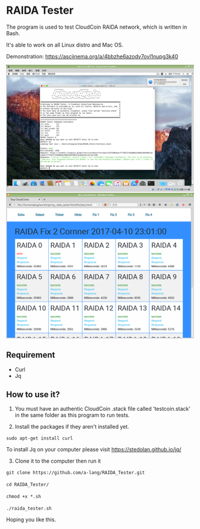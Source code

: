 RAIDA Tester
============

The program is used to test CloudCoin RAIDA network, which is written in Bash.

It's able to work on all Linux distro and Mac OS. 

Demonstration: https://asciinema.org/a/4bbzhe6azodv7ovl1nupg3k40

![image](https://raw.githubusercontent.com/a-lang/RAIDA_Tester/master/raida-tester_on_Mac.png)
![image](https://raw.githubusercontent.com/a-lang/RAIDA_Tester/master/html_report.png)


Requirement
-------------
* Curl
* Jq

How to use it?
---------------
1. You must have an authentic CloudCoin .stack file called 'testcoin.stack' in the same folder as this program to run tests.

2. Install the packages if they aren't installed yet.

```
sudo apt-get install curl
```

To install Jq on your computer please visit https://stedolan.github.io/jq/


3. Clone it to the computer then run it

```
git clone https://github.com/a-lang/RAIDA_Tester.git

cd RAIDA_Tester/

chmod +x *.sh

./raida_tester.sh
``` 

Hoping you like this.
